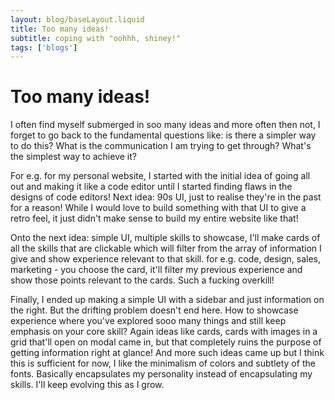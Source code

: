 ```yaml
---
layout: blog/baseLayout.liquid
title: Too many ideas!
subtitle: coping with "oohhh, shiney!"
tags: ['blogs']
---
```


Too many ideas!
===============

I often find myself submerged in soo many ideas and more often then not, I forget to go back to the fundamental questions like: is there a simpler way to do this? What is the communication I am trying to get through? What's the simplest way to achieve it?

For e.g. for my personal website, I started with the initial idea of going all out and making it like a code editor until I started finding flaws in the designs of code editors! Next idea: 90s UI, just to realise they're in the past for a reason! While I would love to build something with that UI to give a retro feel, it just didn't make sense to build my entire website like that!

Onto the next idea: simple UI, multiple skills to showcase, I'll make cards of all the skills that are clickable which will filter from the array of information I give and show experience relevant to that skill. for e.g. code, design, sales, marketing - you choose the card, it'll filter my previous experience and show those points relevant to the cards. Such a fucking overkill!

Finally, I ended up making a simple UI with a sidebar and just information on the right. But the drifting problem doesn't end here. How to showcase experience where you've explored sooo many things and still keep emphasis on your core skill? Again ideas like cards, cards with images in a grid that'll open on modal came in, but that completely ruins the purpose of getting information right at glance! And more such ideas came up but I think this is sufficient for now, I like the minimalism of colors and subtlety of the fonts. Basically encapsulates my personality instead of encapsulating my skills. I'll keep evolving this as I grow.

